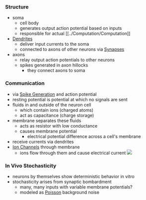 ### Structure
+ soma
	+ cell body
	+ generates output action potential based on inputs
	+ responsible for actual [[../Computation/Computation]]
+ [Dendrites](Dendrites.md)
	+ deliver input currents to the soma
	+ connected to axons of other neurons via [Synapses](Synapses.md)
+ axons
	+ relay output action potentials to other neurons
	+ spikes generated in axon hillocks
		+ they connect axons to soma
### Communication
+ via [Spike Generation](Spike%20Generation.md) and action potential
+ resting potential is potential at which no signals are sent
+ fluids in and outside of the neuron cell
	+ which contain ions (charged atoms)
	+ act as capacitance (charge storage)
+ membrane separates these fluids
	+ acts as resistor with low conductance
	+ causes membrane potential
		+ electrical potential difference across a cell's membrane
+ receive currents via dendrites
+ [Ion Channels](Ion%20Channels.md) through membrane
	+ ions flow through them and cause electrical current
 ![](../../../../z_images/Pasted%20image%2020250616111048.png)

### In Vivo Stochasticity
+ neurons by themselves show deterministic behavior in vitro
+ stochasticity arises from synaptic bombardment
	+ many, many inputs with variable membrane potentials?
	+ modeled as [Poisson](../../../Mathematik/Wahrscheinlichkeitstheorie/Wahrscheinlichkeitsverteilungen/Poisson%20Verteilung.md) background noise